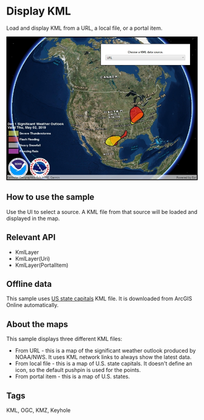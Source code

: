 ﻿# Display KML

Load and display KML from a URL, a local file, or a portal item.

![](DisplayKml.jpg)

## How to use the sample

Use the UI to select a source. A KML file from that source will be loaded and displayed in the map. 

## Relevant API

* KmlLayer
* KmlLayer(Uri)
* KmlLayer(PortalItem)

## Offline data

This sample uses [US state capitals](https://arcgisruntime.maps.arcgis.com/home/item.html?id=324e4742820e46cfbe5029ff2c32cb1f) KML file. It is downloaded from ArcGIS Online automatically.

## About the maps

This sample displays three different KML files:

* From URL - this is a map of the significant weather outlook produced by NOAA/NWS. It uses KML network links to always show the latest data.
* From local file - this is a map of U.S. state capitals. It doesn't define an icon, so the default pushpin is used for the points.
* From portal item - this is a map of U.S. states.

## Tags

KML, OGC, KMZ, Keyhole
